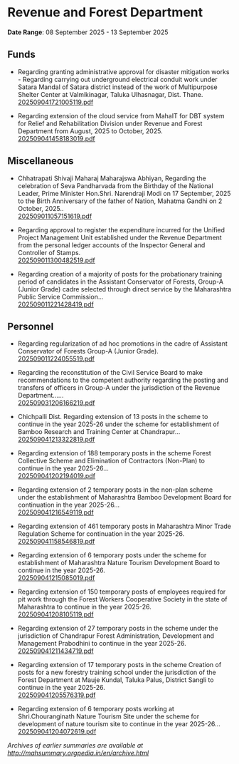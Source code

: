 # Revenue and Forest Department

**Date Range**: 08 September 2025 - 13 September 2025


## Funds
- Regarding granting administrative approval for disaster mitigation works - Regarding carrying out underground electrical conduit work under Satara Mandal of Satara district instead of the work of Multipurpose Shelter Center at Valmikinagar, Taluka Ulhasnagar, Dist. Thane.\
  [202509041721005119.pdf](https://gr.maharashtra.gov.in/Site/Upload/Government%20Resolutions/English/202509041721005119.pdf)

- Regarding extension of the cloud service from MahaIT for DBT system for Relief and Rehabilitation Division under Revenue and Forest Department from August, 2025 to October, 2025.\
  [202509041458183019.pdf](https://gr.maharashtra.gov.in/Site/Upload/Government%20Resolutions/English/202509041458183019.pdf)

## Miscellaneous
- Chhatrapati Shivaji Maharaj Maharajswa Abhiyan, Regarding the celebration of Seva Pandharvada from the Birthday of the National Leader, Prime Minister Hon.Shri. Narendraji Modi on 17 September, 2025 to the Birth Anniversary of the father of Nation, Mahatma Gandhi on 2 October, 2025..\
  [202509011057151619.pdf](https://gr.maharashtra.gov.in/Site/Upload/Government%20Resolutions/English/202509011057151619.pdf)

- Regarding approval to register the expenditure incurred for the Unified Project Management Unit established under the Revenue Department from the personal ledger accounts of the Inspector General and Controller of Stamps.\
  [202509011300482519.pdf](https://gr.maharashtra.gov.in/Site/Upload/Government%20Resolutions/English/202509011300482519.pdf)

- Regarding creation of a majority of posts for the probationary training period of candidates in the Assistant Conservator of Forests, Group-A (Junior Grade) cadre selected through direct service by the Maharashtra Public Service Commission...\
  [202509011221428419.pdf](https://gr.maharashtra.gov.in/Site/Upload/Government%20Resolutions/English/202509011221428419.pdf)

## Personnel
- Regarding regularization of ad hoc promotions in the cadre of Assistant Conservator of Forests Group-A (Junior Grade).\
  [202509011224055519.pdf](https://gr.maharashtra.gov.in/Site/Upload/Government%20Resolutions/English/202509011224055519...pdf)

- Regarding the reconstitution of the Civil Service Board to make recommendations to the competent authority regarding the posting and transfers of officers in Group-A under the jurisdiction of the Revenue Department......\
  [202509031206166219.pdf](https://gr.maharashtra.gov.in/Site/Upload/Government%20Resolutions/English/202509031206166219.pdf)

- Chichpalli Dist. Regarding extension of 13 posts in the scheme to continue in the year 2025-26 under the scheme for establishment of Bamboo Research and Training Center at Chandrapur...\
  [202509041213322819.pdf](https://gr.maharashtra.gov.in/Site/Upload/Government%20Resolutions/English/202509041213322819.pdf)

- Regarding extension of 188 temporary posts in the scheme Forest Collective Scheme and Elimination of Contractors (Non-Plan) to continue in the year 2025-26...\
  [202509041202194019.pdf](https://gr.maharashtra.gov.in/Site/Upload/Government%20Resolutions/English/202509041202194019.pdf)

- Regarding extension of 2 temporary posts in the non-plan scheme under the establishment of Maharashtra Bamboo Development Board for continuation in the year 2025-26...\
  [202509041216549119.pdf](https://gr.maharashtra.gov.in/Site/Upload/Government%20Resolutions/English/202509041216549119.pdf)

- Regarding extension of 461 temporary posts in Maharashtra Minor Trade Regulation Scheme for continuation in the year 2025-26.\
  [202509041158546819.pdf](https://gr.maharashtra.gov.in/Site/Upload/Government%20Resolutions/English/202509041158546819.pdf)

- Regarding extension of 6 temporary posts under the scheme for establishment of Maharashtra Nature Tourism Development Board to continue in the year 2025-26.\
  [202509041215085019.pdf](https://gr.maharashtra.gov.in/Site/Upload/Government%20Resolutions/English/202509041215085019.pdf)

- Regarding extension of 150 temporary posts of employees required for pit work through the Forest Workers Cooperative Society in the state of Maharashtra to continue in the year 2025-26.\
  [202509041208105119.pdf](https://gr.maharashtra.gov.in/Site/Upload/Government%20Resolutions/English/202509041208105119.pdf)

- Regarding extension of 27 temporary posts in the scheme under the jurisdiction of Chandrapur Forest Administration, Development and Management Prabodhini to continue in the year 2025-26.\
  [202509041211434719.pdf](https://gr.maharashtra.gov.in/Site/Upload/Government%20Resolutions/English/202509041211434719.pdf)

- Regarding extension of 17 temporary posts in the scheme Creation of posts for a new forestry training school under the jurisdiction of the Forest Department at Mauje Kundal, Taluka Palus, District Sangli to continue in the year 2025-26.\
  [202509041205576319.pdf](https://gr.maharashtra.gov.in/Site/Upload/Government%20Resolutions/English/202509041205576319.pdf)

- Regarding extension of 6 temporary posts working at Shri.Chouranginath Nature Tourism Site under the scheme for development of nature tourism site to continue in the year 2025-26...\
  [202509041204072619.pdf](https://gr.maharashtra.gov.in/Site/Upload/Government%20Resolutions/English/202509041204072619.pdf)


*Archives of earlier summaries are available at http://mahsummary.orgpedia.in/en/archive.html*